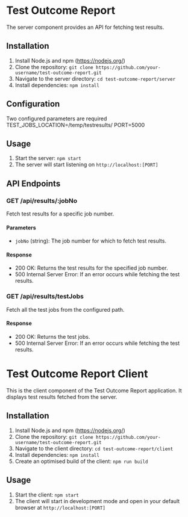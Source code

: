 # Test Outcome Report 

The server component provides an API for fetching test results.

## Installation

1. Install Node.js and npm (https://nodejs.org/)
2. Clone the repository: `git clone https://github.com/your-username/test-outcome-report.git`
3. Navigate to the server directory: `cd test-outcome-report/server`
4. Install dependencies: `npm install`

## Configuration
Two configured parameters are required
TEST_JOBS_LOCATION=/temp/testresults/
PORT=5000

## Usage

1. Start the server: `npm start`
2. The server will start listening on `http://localhost:[PORT]`

## API Endpoints

### GET /api/results/:jobNo

Fetch test results for a specific job number.

#### Parameters

- `jobNo` (string): The job number for which to fetch test results.

#### Response

- 200 OK: Returns the test results for the specified job number.
- 500 Internal Server Error: If an error occurs while fetching the test results.

### GET /api/results/testJobs

Fetch all the test jobs from the configured path.



#### Response

- 200 OK: Returns the test jobs.
- 500 Internal Server Error: If an error occurs while fetching the test results.



# Test Outcome Report Client

This is the client component of the Test Outcome Report application. It displays test results fetched from the server.

## Installation

1. Install Node.js and npm (https://nodejs.org/)
2. Clone the repository: `git clone https://github.com/your-username/test-outcome-report.git`
3. Navigate to the client directory: `cd test-outcome-report/client`
4. Install dependencies: `npm install`
5. Create an optimised build of the client: `npm run build` 

## Usage

1. Start the client: `npm start`
2. The client will start in development mode and open in your default browser at `http://localhost:[PORT]`

